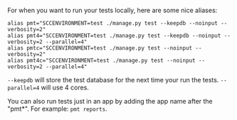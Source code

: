 For when you want to run your tests locally, here are some nice aliases:

```
alias pmt="SCCENVIRONMENT=test ./manage.py test --keepdb --noinput --verbosity=2"
alias pmt4="SCCENVIRONMENT=test ./manage.py test --keepdb --noinput --verbosity=2 --parallel=4"
alias pmtc="SCCENVIRONMENT=test ./manage.py test --noinput --verbosity=2"
alias pmt4c="SCCENVIRONMENT=test ./manage.py test --noinput --verbosity=2 --parallel=4"
```

`--keepdb` will store the test database for the next time your run the tests.
`--parallel=4` will use 4 cores.

You can also run tests just in an app by adding the app name after the "pmt*".  For example: `pmt reports`.